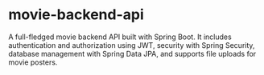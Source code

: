 # movie-backend-api
A full-fledged movie backend API built with Spring Boot. It includes authentication and authorization using JWT, security with Spring Security, database management with Spring Data JPA, and supports file uploads for movie posters.

